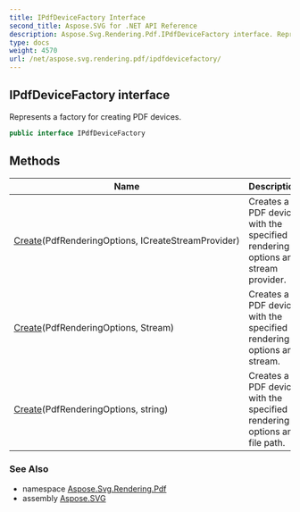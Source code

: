 ```yaml
---
title: IPdfDeviceFactory Interface
second_title: Aspose.SVG for .NET API Reference
description: Aspose.Svg.Rendering.Pdf.IPdfDeviceFactory interface. Represents a factory for creating PDF devices
type: docs
weight: 4570
url: /net/aspose.svg.rendering.pdf/ipdfdevicefactory/
---
```

## IPdfDeviceFactory interface

Represents a factory for creating PDF devices.

```csharp
public interface IPdfDeviceFactory
```

## Methods

| Name | Description |
| --- | --- |
| [Create](../../aspose.svg.rendering.pdf/ipdfdevicefactory/create/#create)(PdfRenderingOptions, ICreateStreamProvider) | Creates a PDF device with the specified rendering options and stream provider. |
| [Create](../../aspose.svg.rendering.pdf/ipdfdevicefactory/create/#create_1)(PdfRenderingOptions, Stream) | Creates a PDF device with the specified rendering options and stream. |
| [Create](../../aspose.svg.rendering.pdf/ipdfdevicefactory/create/#create_2)(PdfRenderingOptions, string) | Creates a PDF device with the specified rendering options and file path. |

### See Also

* namespace [Aspose.Svg.Rendering.Pdf](../../aspose.svg.rendering.pdf/)
* assembly [Aspose.SVG](../../)
